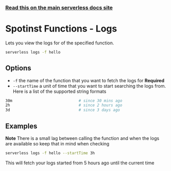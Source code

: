 <!--
title: Serverless Framework Commands - Spotinst Functions - Logs
menuText: logs
menuOrder: 6
description: View logs of your Spotinst Functions Function within your terminal using the Serverless Framework
layout: Doc
-->

<!-- DOCS-SITE-LINK:START automatically generated  -->
### [Read this on the main serverless docs site](https://www.serverless.com/framework/docs/providers/spotinst/cli-reference/logs)
<!-- DOCS-SITE-LINK:END -->

# Spotinst Functions - Logs

Lets you view the logs for of the specified function. 

```bash
serverless logs -f hello
```

## Options

 -  `-f` the name of the function that you want to fetch the logs for **Required**
 - `--startTime` a unit of time that you want to start searching the logs from. Here is a list of the supported string formats

```bash
30m                             # since 30 mins ago
2h                              # since 2 hours ago
3d                              # since 3 days ago
```

## Examples

**Note** There is a small lag between calling the function and when the logs are available so keep that in mind when checking

```bash
serverless logs -f hello --startTime 3h
```

This will fetch your logs started from 5 hours ago until the current time
